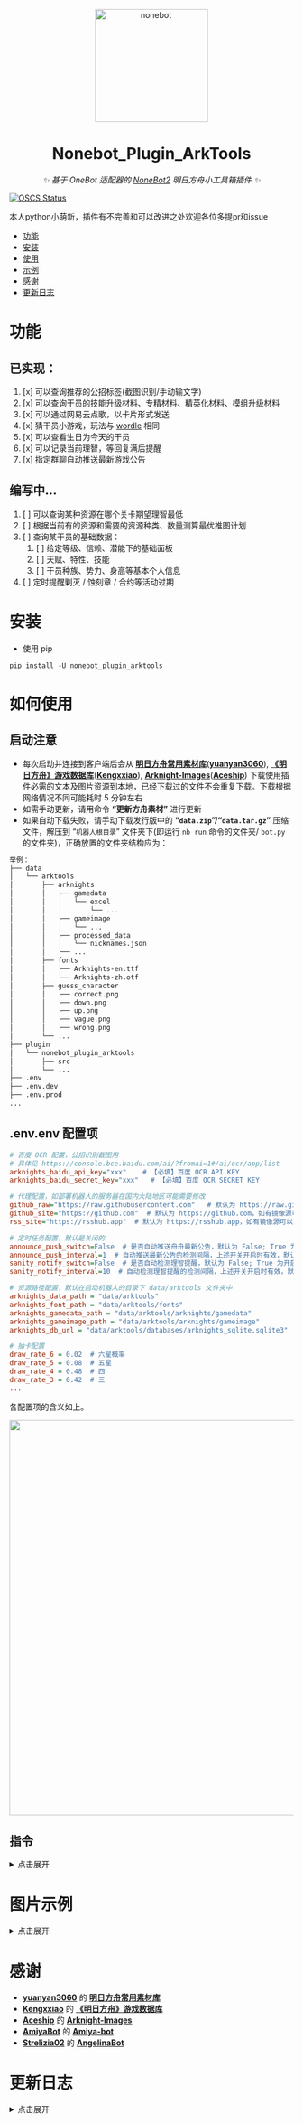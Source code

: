<p align="center">
  <a href="https://v2.nonebot.dev/"><img src="https://v2.nonebot.dev/logo.png" width="200" height="200" alt="nonebot"></a>
</p>

<div align="center">
  
# Nonebot_Plugin_ArkTools
  
_✨ 基于 OneBot 适配器的 [NoneBot2](https://v2.nonebot.dev/) 明日方舟小工具箱插件 ✨_
  
</div>

[![OSCS Status](https://www.oscs1024.com/platform/badge/NumberSir/nonebot_plugin_arktools.svg?size=small)](https://www.oscs1024.com/project/NumberSir/nonebot_plugin_arktools?ref=badge_small)

本人python小萌新，插件有不完善和可以改进之处欢迎各位多提pr和issue

- [功能](#功能)
- [安装](#安装)
- [使用](#如何使用)
- [示例](#图片示例)
- [感谢](#感谢)
- [更新日志](#更新日志)

# 功能
## 已实现：
1. [x] 可以查询推荐的公招标签(截图识别/手动输文字)
2. [x] 可以查询干员的技能升级材料、专精材料、精英化材料、模组升级材料
3. [x] 可以通过网易云点歌，以卡片形式发送
4. [x] 猜干员小游戏，玩法与 [wordle](https://github.com/noneplugin/nonebot-plugin-wordle) 相同
5. [x] 可以查看生日为今天的干员
6. [x] 可以记录当前理智，等回复满后提醒
7. [x] 指定群聊自动推送最新游戏公告

## 编写中...
1. [ ] 可以查询某种资源在哪个关卡期望理智最低
2. [ ] 根据当前有的资源和需要的资源种类、数量测算最优推图计划
3. [ ] 查询某干员的基础数据：
   1. [ ] 给定等级、信赖、潜能下的基础面板
   2. [ ] 天赋、特性、技能
   3. [ ] 干员种族、势力、身高等基本个人信息
4. [ ] 定时提醒剿灭 / 蚀刻章 / 合约等活动过期

# 安装
- 使用 pip
```
pip install -U nonebot_plugin_arktools
```

# 如何使用
## 启动注意
 - 每次启动并连接到客户端后会从 __[明日方舟常用素材库](https://github.com/yuanyan3060/Arknights-Bot-Resource)__(__[yuanyan3060](https://github.com/yuanyan3060)__), __[《明日方舟》游戏数据库](https://github.com/Kengxxiao/ArknightsGameData)__(__[Kengxxiao](https://github.com/Kengxxiao)__), __[Arknight-Images](https://github.com/Aceship/Arknight-Images)__(__[Aceship](https://github.com/Aceship)__) 下载使用插件必需的文本及图片资源到本地，已经下载过的文件不会重复下载。下载根据网络情况不同可能耗时 5 分钟左右
 - 如需手动更新，请用命令 __“更新方舟素材”__ 进行更新
 - 如果自动下载失败，请手动下载发行版中的 __“`data.zip`”/“`data.tar.gz`”__ 压缩文件，解压到 “`机器人根目录`” 文件夹下(即运行 `nb run` 命令的文件夹/ `bot.py` 的文件夹)，正确放置的文件夹结构应为：
```txt
举例：
├── data
│   └── arktools
│       ├── arknights
│       │   ├── gamedata
│       │   │   └── excel
│       │   │       └── ...
│       │   ├── gameimage
│       │   │   └── ...
│       │   ├── processed_data
│       │   │   └── nicknames.json
│       │   └── ...
│       ├── fonts
│       │   ├── Arknights-en.ttf
│       │   └── Arknights-zh.otf
│       ├── guess_character
│       │   ├── correct.png
│       │   ├── down.png
│       │   ├── up.png
│       │   ├── vague.png
│       │   └── wrong.png
│       └── ...
├── plugin
│   └── nonebot_plugin_arktools
│       ├── src
│       └── ...
├── .env
├── .env.dev
├── .env.prod
...
```

## .env.env 配置项

```ini
# 百度 OCR 配置，公招识别截图用
# 具体见 https://console.bce.baidu.com/ai/?fromai=1#/ai/ocr/app/list
arknights_baidu_api_key="xxx"    # 【必填】百度 OCR API KEY
arknights_baidu_secret_key="xxx"   # 【必填】百度 OCR SECRET KEY

# 代理配置，如部署机器人的服务器在国内大陆地区可能需要修改
github_raw="https://raw.githubusercontent.com"   # 默认为 https://raw.githubusercontent.com，如有镜像源可以替换
github_site="https://github.com"  # 默认为 https://github.com，如有镜像源可以替换
rss_site="https://rsshub.app"  # 默认为 https://rsshub.app，如有镜像源可以替换

# 定时任务配置，默认是关闭的
announce_push_switch=False  # 是否自动推送舟舟最新公告，默认为 False; True 为开启自动检测
announce_push_interval=1  # 自动推送最新公告的检测间隔，上述开关开启时有效，默认为 1 分钟
sanity_notify_switch=False  # 是否自动检测理智提醒，默认为 False; True 为开启自动检测
sanity_notify_interval=10  # 自动检测理智提醒的检测间隔，上述开关开启时有效，默认为 10 分钟

# 资源路径配置，默认在启动机器人的目录下 data/arktools 文件夹中
arknights_data_path = "data/arktools"                                   # 资源根路径，如果修改了根路径，下方路径都要修改
arknights_font_path = "data/arktools/fonts"                             # 字体路径
arknights_gamedata_path = "data/arktools/arknights/gamedata"            # 游戏数据
arknights_gameimage_path = "data/arktools/arknights/gameimage"          # 游戏图像
arknights_db_url = "data/arktools/databases/arknights_sqlite.sqlite3"   # 数据库

# 抽卡配置
draw_rate_6 = 0.02  # 六星概率
draw_rate_5 = 0.08  # 五星
draw_rate_4 = 0.48  # 四
draw_rate_3 = 0.42  # 三
...
```
各配置项的含义如上。
<div align="left">
  <img src="https://user-images.githubusercontent.com/52584526/219335891-37933d79-1b52-4452-8959-04861087f4e8.png" width="700" />
</div>

## 指令
<details>
<summary>点击展开</summary>

### 详细指令
使用以下指令触发，需加上指令前缀
```text
格式：
指令 => 含义
[] 代表参数
xxx/yyy 代表 xxx 或 yyy
```
杂项
```text
方舟帮助 / arkhelp   => 查看指令列表
更新方舟素材          => 手动更新游戏数据(json)与图片
更新方舟数据库        => 手动更新数据库
```
猜干员
```text
猜干员    => 开始新游戏
#[干员名] => 猜干员，如：#艾雅法拉
提示      => 查看答案干员的信息
结束      => 结束当前局游戏
```
今日干员
```text
今日干员 => 查看今天过生日的干员
```
塞壬点歌
```text
塞壬点歌 [关键字] => 网易云点歌，以卡片形式发到群内
```
干员信息
```text
干员 [干员名] => 查看干员的精英化、技能升级、技能专精、模组解锁需要的材料
```
公开招募
```text
公招 [公招界面截图]          => 查看标签组合及可能出现的干员
回复截图：公招               => 同上
公招 [标签1] [标签2] ...    => 同上
```
理智提醒
```text
理智提醒                    => 默认记当前理智为0，回满到135时提醒"
理智提醒 [当前理智] [回满理智] => 同上，不过手动指定当前理智与回满理智"
理智查看                    => 查看距离理智回满还有多久，以及当期理智为多少"
```
公告推送
```text
添加方舟推送群 / ADDGROUP   => 添加自动推送的群号
删除方舟推送群 / DELGROUP   => 删除自动推送的群号
查看方舟推送群 / GETGROUP   => 查看自动推送的群号
```
</details>

# 图片示例
<details>
<summary>点击展开</summary>

## 图片们
<div align="left">
  <img src="https://user-images.githubusercontent.com/52584526/218328291-2324ea20-74c4-4182-81ed-4b74950c3ef9.png" width="500" />
</div>

<div align="left">
  <img src="https://user-images.githubusercontent.com/52584526/218328307-f71e08ff-2370-4fb9-8898-c76f7e06a168.png" width="500" />
</div>

<div align="left">
  <img src="https://user-images.githubusercontent.com/52584526/218328316-9259d9e6-6c2f-40e9-87bd-cee68da240e2.png" width="500" />
</div>

<div align="left">
  <img src="https://user-images.githubusercontent.com/52584526/218328320-9ee76c53-dcf2-4245-b302-ea1df7927772.png" width="500" />
</div>

<div align="left">
  <img src="https://user-images.githubusercontent.com/52584526/218328326-0fc07fc7-0aa9-42b9-83e1-6eb490f4cff2.png" width="500" />
</div>

<div align="left">
  <img src="https://user-images.githubusercontent.com/52584526/218328333-770d08e6-76c6-4087-9d62-75e302ca5f66.png" width="500" />
</div>

<div align="left">
  <img src="https://user-images.githubusercontent.com/52584526/218328340-ce4ade0d-d00d-4520-8632-544940a1cc96.png" width="500" />
</div>

<div align="left">
  <img src="https://user-images.githubusercontent.com/52584526/218328344-2b9b0cda-3894-451b-9ea0-d7aeec7d200c.png" width="500" />
</div>

<div align="left">
  <img src="https://user-images.githubusercontent.com/52584526/218328356-a8a511c4-fa62-481b-af92-71052a087670.png" width="500" />
</div>

<div align="left">
  <img src="https://user-images.githubusercontent.com/52584526/218328361-95ae9117-cd5e-4295-982c-9498e0b880fb.png" width="500" />
</div>
</details>


# 感谢
 - __[yuanyan3060](https://github.com/yuanyan3060)__ 的 __[明日方舟常用素材库](https://github.com/yuanyan3060/Arknights-Bot-Resource)__
 - __[Kengxxiao](https://github.com/Kengxxiao)__ 的 __[《明日方舟》游戏数据库](https://github.com/Kengxxiao/ArknightsGameData)__
 - __[Aceship](https://github.com/Aceship)__ 的 __[Arknight-Images](https://github.com/Aceship/Arknight-Images)__
 - __[AmiyaBot](https://github.com/AmiyaBot)__ 的 __[Amiya-bot](https://github.com/AmiyaBot/Amiya-Bot)__
 - __[Strelizia02](https://github.com/Strelizia02)__ 的 __[AngelinaBot](https://github.com/Strelizia02/AngelinaBot)__


# 更新日志
<details>
<summary>点击展开</summary>

> 2023-03-08 v1.0.12
> - 添加 rsshub 代理配置项 [@issue/34](https://github.com/NumberSir/nonebot_plugin_arktools/issues/34)
> - 修复公招命令不处理的问题 [@issue/35](https://github.com/NumberSir/nonebot_plugin_arktools/issues/35)
> - 添加方舟素材/资源路径配置项，现在默认在机器人根目录下 data/arktools 文件夹 [@issue/36](https://github.com/NumberSir/nonebot_plugin_arktools/issues/36)
> - 修复查询暮落干员信息时会选中空白暮落的问题
> 
> 2023-02-20 v1.0.11
> - 修复最新版本检测出错的问题
> 
> 2023-02-19 v1.0.9
> - 添加定时任务配置项
> - 修复定时任务导致其它处理器阻塞的问题 [@issue/30](https://github.com/NumberSir/nonebot_plugin_arktools/issues/30) [@zx-issue/9](https://github.com/NumberSir/zhenxun_arktools/issues/9)
> - 修复猜干员无法判断重复猜的问题 [@zx-issue/10](https://github.com/NumberSir/zhenxun_arktools/issues/10)
> - 修复猜干员结果图不按顺序绘制的问题
>
> 2023-02-16 v1.0.8
> - 移除 `nb plugin install` 安装命令，无法识别最新版本号 [@issue/28](https://github.com/NumberSir/nonebot_plugin_arktools/issues/28)
> - 修改百度 OCR 配置项名称 [@issue/29](https://github.com/NumberSir/nonebot_plugin_arktools/issues/29)
> - 修复资源下载与数据库初始化顺序不一致的问题
> - 补充更多错误提示信息
> 
> 2023-02-15 v1.0.7
> - 添加自动推送最新公告功能 [@issue/10](https://github.com/NumberSir/nonebot_plugin_arktools/issues/10)
> - 修复最新图像资源落后版本的问题
> - 修复启动 nonebot 时不检查素材最新版本的问题
> 
> 2023-02-13 v1.0.6
> - 添加请求素材时的错误反馈
> 
> 2023-02-13 v1.0.5
> - 可替换 github 镜像源，原先的 kgithub.com 可能出现无法请求的问题[@issue/26](https://github.com/NumberSir/nonebot_plugin_arktools/issues/26)
>
> 2023-02-13 v1.0.3
> - 重构插件目录结构
> - 优化原有功能实现：干员信息、公招查询、理智提醒、塞壬点歌 [@issue/19](https://github.com/NumberSir/nonebot_plugin_arktools/issues/19) [@issue/21](https://github.com/NumberSir/nonebot_plugin_arktools/issues/21)
>   - 公招查询的截图识别改为 [百度 OCR](https://ai.baidu.com/tech/ocr) (腾讯 OCR 太拉了，识别不出烫金的高资和资深)
>   - 换用 [tortoise-orm](https://github.com/tortoise/tortoise-orm) 进行本地数据库异步读写
>   - 优化联网请求资源时的效率
> - 添加新功能：猜干员、今日干员、帮助图片
> - 最低支持 Python 版本上调至 Python3.8，与 Nonebot2-rc2 一致
> 
> 2022-09-27 v0.5.8
> - 修复理智恢复提醒文件检测不存在问题 [@issue/16](https://github.com/NumberSir/nonebot_plugin_arktools/issues/16)
> - 重新添加文字公招查询 [@issue/17](https://github.com/NumberSir/nonebot_plugin_arktools/issues/17) [@issue/18](https://github.com/NumberSir/nonebot_plugin_arktools/issues/18)
> - 优化干员查询：干员不存在时提醒
> - 优化公招查询：反馈检测到的公招标签
> 
> 2022-09-24 v0.5.7
> - 修复干员公招查询算法问题 [@issue/13](https://github.com/NumberSir/nonebot_plugin_arktools/issues/13)
> - 修复干员公招查询作图重叠问题
> - 修复文件不存在报错问题 [@issue/15](https://github.com/NumberSir/nonebot_plugin_arktools/issues/15)
> - 优化公招查询结果
> 
> 2022-09-23 v0.5.6
> - 干员查询添加模组材料查询
> 
> 2022-09-15 v0.5.5
> - 修复了json文件不会覆盖下载的问题
> - 修复了公招识别读取头像路径的问题 [@issue/11](https://github.com/NumberSir/nonebot_plugin_arktools/issues/11)
> 
> 2022-09-01 v0.5.4
> - 修改资源获取方式为启动 nonebot 后下载到本地
> - 修复了检测路径缺失的问题 [@issue/8](https://github.com/NumberSir/nonebot_plugin_arktools/issues/8)
>
> 2022-09-01 v0.5.3
> - 修复未导入 os 模块的问题
>
> 2022-09-01 v0.5.2
> - 修复公招保存图片出错和缺少文件的问题 [@issue/7](https://github.com/NumberSir/nonebot_plugin_arktools/issues/7)
>
> 2022-09-01 v0.5.1
> - 重写了查询推荐公招标签的功能 [@issue/6](https://github.com/NumberSir/nonebot_plugin_arktools/issues/6)
>
> 2022-08-29 v0.5.0
> - 添加了查询干员的技能升级材料、专精材料、精英化材料的功能
>
> 2022-06-03 v0.4.1
> - 修复了发行版和源码不匹配的问题 [@issue/4](https://github.com/NumberSir/nonebot_plugin_arktools/issues/4)
> 
> 2022-06-03 v0.4.0
> - 添加了查询推荐公招标签的功能
>
> 2022-05-30 v0.3.0
> - 向下兼容到 Python 3.7.3 版本 [@issue/2](https://github.com/NumberSir/nonebot_plugin_arktools/issues/2)
>
> 2022-05-30 v0.2.1
> - 修复了使用 nb plugin install 命令安装后无法正常工作的问题 [@issue/1](https://github.com/NumberSir/nonebot_plugin_arktools/issues/1)
> 
> 2022-05-26 v0.2.0
> - 添加了查询最新活动信息的功能
>
> 2022-05-24 v0.1.0
> - 添加了查询今日开放资源关卡的功能

</details>
